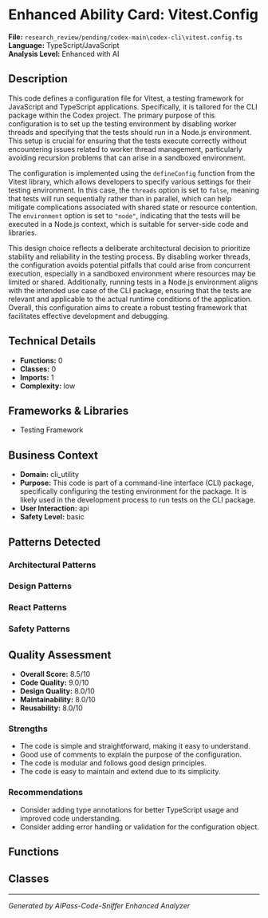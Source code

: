 # Enhanced Ability Card: Vitest.Config

**File:** `research_review/pending/codex-main\codex-cli\vitest.config.ts`  
**Language:** TypeScript/JavaScript  
**Analysis Level:** Enhanced with AI

## Description

This code defines a configuration file for Vitest, a testing framework for JavaScript and TypeScript applications. Specifically, it is tailored for the CLI package within the Codex project. The primary purpose of this configuration is to set up the testing environment by disabling worker threads and specifying that the tests should run in a Node.js environment. This setup is crucial for ensuring that the tests execute correctly without encountering issues related to worker thread management, particularly avoiding recursion problems that can arise in a sandboxed environment.

The configuration is implemented using the `defineConfig` function from the Vitest library, which allows developers to specify various settings for their testing environment. In this case, the `threads` option is set to `false`, meaning that tests will run sequentially rather than in parallel, which can help mitigate complications associated with shared state or resource contention. The `environment` option is set to `"node"`, indicating that the tests will be executed in a Node.js context, which is suitable for server-side code and libraries.

This design choice reflects a deliberate architectural decision to prioritize stability and reliability in the testing process. By disabling worker threads, the configuration avoids potential pitfalls that could arise from concurrent execution, especially in a sandboxed environment where resources may be limited or shared. Additionally, running tests in a Node.js environment aligns with the intended use case of the CLI package, ensuring that the tests are relevant and applicable to the actual runtime conditions of the application. Overall, this configuration aims to create a robust testing framework that facilitates effective development and debugging.

## Technical Details

- **Functions:** 0
- **Classes:** 0
- **Imports:** 1
- **Complexity:** low


## Frameworks & Libraries

- Testing Framework



## Business Context

- **Domain:** cli_utility
- **Purpose:** This code is part of a command-line interface (CLI) package, specifically configuring the testing environment for the package. It is likely used in the development process to run tests on the CLI package.
- **User Interaction:** api
- **Safety Level:** basic



## Patterns Detected

### Architectural Patterns


### Design Patterns


### React Patterns


### Safety Patterns




## Quality Assessment

- **Overall Score:** 8.5/10
- **Code Quality:** 9.0/10
- **Design Quality:** 8.0/10
- **Maintainability:** 8.0/10
- **Reusability:** 8.0/10

### Strengths
- The code is simple and straightforward, making it easy to understand.
- Good use of comments to explain the purpose of the configuration.
- The code is modular and follows good design principles.
- The code is easy to maintain and extend due to its simplicity.

### Recommendations
- Consider adding type annotations for better TypeScript usage and improved code understanding.
- Consider adding error handling or validation for the configuration object.


## Functions



## Classes



---
*Generated by AIPass-Code-Sniffer Enhanced Analyzer*
